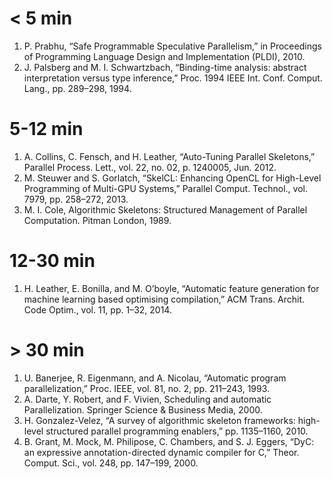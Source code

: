 # < 5 min

1. P. Prabhu, “Safe Programmable Speculative Parallelism,” in
   Proceedings of Programming Language Design and Implementation
   (PLDI), 2010.
1. J. Palsberg and M. I. Schwartzbach, “Binding-time analysis:
   abstract interpretation versus type inference,” Proc. 1994 IEEE
   Int. Conf. Comput. Lang., pp. 289–298, 1994.

# 5-12 min

1. A. Collins, C. Fensch, and H. Leather, “Auto-Tuning Parallel
   Skeletons,” Parallel Process. Lett., vol. 22, no. 02, p. 1240005,
   Jun. 2012.
1. M. Steuwer and S. Gorlatch, “SkelCL: Enhancing OpenCL for
   High-Level Programming of Multi-GPU Systems,” Parallel
   Comput. Technol., vol. 7979, pp. 258–272, 2013.
1. M. I. Cole, Algorithmic Skeletons: Structured Management of
   Parallel Computation. Pitman London, 1989.

# 12-30 min

1. H. Leather, E. Bonilla, and M. O’boyle, “Automatic feature
   generation for machine learning based optimising compilation,” ACM
   Trans. Archit. Code Optim., vol. 11, pp. 1–32, 2014.

# > 30 min

1. U. Banerjee, R. Eigenmann, and A. Nicolau, “Automatic program
   parallelization,” Proc. IEEE, vol. 81, no. 2, pp. 211–243, 1993.
1. A. Darte, Y. Robert, and F. Vivien, Scheduling and automatic
   Parallelization. Springer Science & Business Media, 2000.
1. H. Gonzalez-Velez, “A survey of algorithmic skeleton frameworks:
   high-level structured parallel programming enablers,”
   pp. 1135–1160, 2010.
1. B. Grant, M. Mock, M. Philipose, C. Chambers, and S. J. Eggers,
   “DyC: an expressive annotation-directed dynamic compiler for C,”
   Theor. Comput. Sci., vol. 248, pp. 147–199, 2000.
